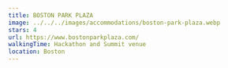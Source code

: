 ```yaml
---
title: BOSTON PARK PLAZA
image: ../../../images/accommodations/boston-park-plaza.webp
stars: 4
url: https://www.bostonparkplaza.com/
walkingTime: Hackathon and Summit venue
location: Boston
---
```

